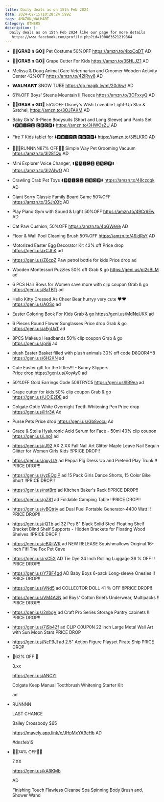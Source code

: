 ```yaml
---
title: Daily deals as on 15th Feb 2024
date: 2024-02-15T10:28:24.599Z
tags: AMAZON,WALMART
Category: OTHERS
description: |-
  Daily deals as on 15th Feb 2024 like our page for more details
   https://www.facebook.com/profile.php?id=100063621219864
---
```

* 🏃‍♀️𝐆𝐑𝐀𝐁 𝐧 𝐆𝐎🏃
  Pet Costume
  50%OFF
  https://amzn.to/4bxCqDT
  AD
* 🏃‍♀️𝐆𝐑𝐀𝐁 𝐧 𝐆𝐎🏃
  Grape Cutter For Kids
  https://amzn.to/3SHLJZ1
  AD
* Melissa & Doug Animal Care Veterinarian and Groomer Wooden Activity Center
  42%OFF
  https://amzn.to/42IRvy8
  AD
* 𝗪𝗔𝗟𝗠𝗔𝗥𝗧 
  SNOW TUBE
  https://go.magik.ly/ml/20dkw/
  AD
* 61%OFF
  Boys' Steens Mountain Ii Fleece
  https://amzn.to/3OFxxyQ
  AD
* 🏃‍♀️𝐆𝐑𝐀𝐁 𝐧 𝐆𝐎🏃
  55%OFF
  Disney's Wish Loveable Light-Up Star & Satchel,
  https://amzn.to/3OJFAKM
  AD
* Baby Girls' 6-Piece Bodysuits (Short and Long Sleeve) and Pants Set 
  ⬇️🅿🆁🅸🅲🅴 🅳🆁🅾🅿⬇️
  https://amzn.to/3HWOsZU
  AD
* Fire 7 Kids tablet for
  ⬇️🅿🆁🅸🅲🅴 🅳🆁🅾🅿⬇️
  https://amzn.to/3I5LKRC
  AD
* 🏃🏾‍♀️RUNNNN87% OFF🏃🏽
  Simple Way Pet Grooming Vacuum 
  https://amzn.to/3I281Qu
  AD
* Mini Explorer Voice Changer, 
  ⬇️🅿🆁🅸🅲🅴 🅳🆁🅾🅿⬇️
  https://amzn.to/3I2AIwO
  AD
* Crawling Crab Pet Toys
  ⬇️🅿🆁🅸🅲🅴 🅳🆁🅾🅿⬇️
  https://amzn.to/48czdqk
  AD
* Giant Sorry Classic Family Board Game
  50%OFF
  https://amzn.to/3SJnXfc
  AD
* Play Piano Gym with Sound & Light
  50%OFF
  https://amzn.to/49Cr6Ew
  AD 
* Cat Paw Cushion,
  50%OFF
  https://amzn.to/4bGWeVe
  AD
* Floor & Wall Pool Cleaning Brush
  50%OFF
  https://amzn.to/49idRsY
  AD
* Motorized Easter Egg Decorator Kit
  43% off Price drop 
  https://geni.us/xCJhK 
  ad
* https://geni.us/Z6cpZ 
  Paw petrol bottle for kids 
  Price drop 
  ad
* Wooden Montessori Puzzles 
  50% off 
  Grab & go 
  https://geni.us/pI2sBLM 
  ad
* 6 PCS Hair Bows for Women 
  save more with clip coupon 
  Grab & go 
  https://geni.us/BaTBTj 
  ad
* Hello Kitty Dressed As Cheer Bear 
  hurryy very cute ❤️❤️
  https://geni.us/AOSo 
  ad
* Easter Coloring Book For Kids 
  Grab & go 
  https://geni.us/MdNqUKK 
  ad
* 6 Pieces Round Flower Sunglasses 
  Price drop Grab & go 
  https://geni.us/aEgUxT 
  ad
* 8PCS Makeup Headbands 
  50% clip coupon 
  Grab & go 
  https://geni.us/pr6i 
  ad
* plush Easter Basket filled with plush animals
   30% off code D8QOR4Y8 
  https://geni.us/6H2KN 
  ad
* Cute Easter gift for the littles!!! - Bunny Slippers\
  Price drop 
  https://geni.us/XoyAy0 
  ad
* 50%0FF Gold Earrings 
  Code 509TRYC5
  https://geni.us/llB9ea 
  ad
* Grape cutter for kids 
  50% clip coupon 
  Grab & go 
  https://geni.us/UOiE2DE 
  ad
* Colgate Optic White Overnight Teeth Whitening Pen
  Price drop 
  https://geni.us/lHr3A
  Ad
* Purse Pets
  Price drop 
  https://geni.us/Gb8vocu
  Ad
* Grace & Stella Hyaluronic Acid Serum for Face - 50ml
  40% clip coupon
  https://geni.us/Lnp1 
  ad
* https://geni.us/rJ92   AX
  2.XX
  Fall Nail Art Glitter Maple Leave Nail Sequin Glitter for Women Girls Kids
  ‼PRICE DROP‼
* https://geni.us/quyLIA   ad
  Peppa Pig Dress Up and Pretend Play Trunk
  ‼PRICE DROP‼
* https://geni.us/yzEQgiP  ad
  15 Pack Girls Dance Shorts, 15 Color Bike Short
  ‼PRICE DROP‼
* https://geni.us/nstBrq   ad
  Kitchen Baker's Rack
  ‼PRICE DROP‼
* https://geni.us/gZ81  ad
  Foldable Camping Table 
  ‼PRICE DROP‼
* https://geni.us/vBQtrjv   ad
  Dual Fuel Portable Generator-4400 Watt 
  ‼PRICE DROP‼
* https://geni.us/rQTb   ad
  32 Pcs 8" Black Solid Steel Floating Shelf Bracket Blind Shelf Supports - Hidden Brackets for Floating Wood Shelves 
  ‼PRICE DROP‼
* https://geni.us/eBXjjWK  ad
  NEW RELEASE
  Squishmallows Original 16-Inch Fifi The Fox Pet Cave 
* https://geni.us/rsC5X   AD
  Tie Dye 24 Inch Rolling Luggage
  36 % OFF
  ‼PRICE DROP‼
* https://geni.us/Y7BF4gd  AD
  Baby Boys 6-pack Long-sleeve Onesies
  ‼PRICE DROP‼
* https://geni.us/VNd5   ad
  COLLECTOR DOLL
  41 % OFF
  ‼PRICE DROP‼
* https://geni.us/VM4AzN  ad
  Boys' Cotton Briefs Underwear, Multipacks
  ‼PRICE DROP‼
* https://geni.us/2nbgV   ad
  Craft Pro Series Storage Pantry cabinets
  ‼PRICE DROP‼
* https://geni.us/7jSb4Zf   ad
  CLIP C0UP0N
  22 inch Large Metal Wall Art with Sun Moon Stars 
  PRICE DROP
* https://geni.us/NcP9Jl   ad
  2.5" Action Figure Playset Pirate Ship
  PRICE DROP
* <!--StartFragment-->

  🌸62% OFF 🌸

  3.xx

  https://geni.us/ANCYI

  Colgate Keep Manual Toothbrush Whitening Starter Kit

  ad
* <!--StartFragment-->

  RUNNNN

  LAST CHANCE

  Bailey Crossbody $65

  https://mavely.app.link/e/JHpMxYA9cHb AD

  \#dnsfeb15

  <!--EndFragment-->
* <!--StartFragment-->

  🌷🌹74% OFF🌷🌹

  7.XX

  https://geni.us/kA8KMb

  AD

  Finishing Touch Flawless Cleanse Spa Spinning Body Brush and, Shower Wand

  <!--EndFragment-->